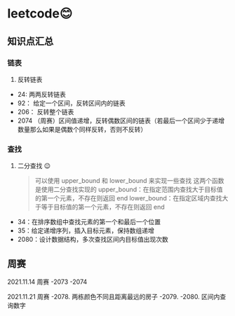 # leetcode😊

## 知识点汇总

### 链表

1. 反转链表

- 24: 两两反转链表
- 92： 给定一个区间，反转区间内的链表
- 206： 反转整个链表
- 2074 （周赛）区间值递增，反转偶数区间的链表（若最后一个区间少于递增数量那么如果是偶数个同样反转，否则不反转）

### 查找

1. 二分查找 😉
   > 可以使用 upper_bound 和 lower_bound 来实现一些查找
   > 这两个函数是使用二分查找实现的
   > upper_bound：在指定范围内查找大于目标值的第一个元素，不存在则返回 end
   > lower_bound：在指定区域内查找大于等于目标值的第一个元素，不存在则返回 end

- 34：在排序数组中查找元素的第一个和最后一个位置
- 35：给定递增序列，插入目标元素，保持数组递增
- 2080：设计数据结构，多次查找区间内目标值出现次数

## 周赛

2021.11.14 周赛
-2073
-2074

2021.11.21 周赛
-2078. 两栋颜色不同且距离最远的房子
-2079.
-2080. 区间内查询数字
